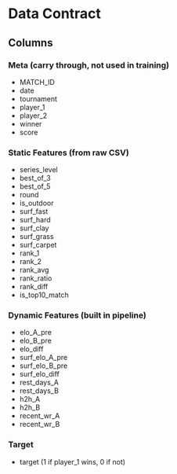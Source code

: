 # Data Contract

## Columns

### Meta (carry through, not used in training)

- MATCH_ID
- date
- tournament
- player_1
- player_2
- winner
- score

### Static Features (from raw CSV)

- series_level
- best_of_3
- best_of_5
- round
- is_outdoor
- surf_fast
- surf_hard
- surf_clay
- surf_grass
- surf_carpet
- rank_1
- rank_2
- rank_avg
- rank_ratio
- rank_diff
- is_top10_match

### Dynamic Features (built in pipeline)

- elo_A_pre
- elo_B_pre
- elo_diff
- surf_elo_A_pre
- surf_elo_B_pre
- surf_elo_diff
- rest_days_A
- rest_days_B
- h2h_A
- h2h_B
- recent_wr_A
- recent_wr_B

### Target

- target (1 if player_1 wins, 0 if not)

